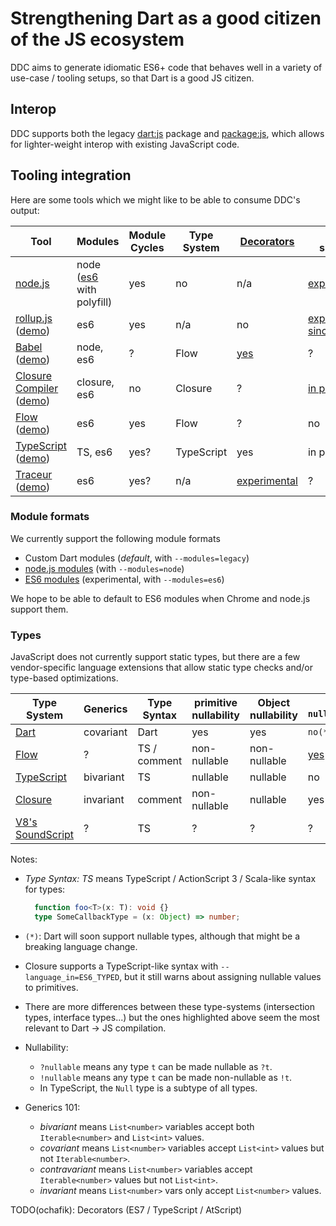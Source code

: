 # Strengthening Dart as a good citizen of the JS ecosystem

DDC aims to generate idiomatic ES6+ code that behaves well in a variety of use-case / tooling setups, so that Dart is a good JS citizen.

## Interop

DDC supports both the legacy [dart:js](https://api.dartlang.org/stable/dart-js/dart-js-library.html) package and [package:js](https://pub.dartlang.org/packages/js), which allows for lighter-weight interop with existing JavaScript code.

## Tooling integration

Here are some tools which we might like to be able to consume DDC's output:

| Tool | Modules | Module Cycles | Type System | [Decorators](https://github.com/wycats/javascript-decorators) | DDC support |
| ---- | ------- | ------------- | ----------- | ---------- | ----------- |
| [node.js](https://nodejs.org) | node ([es6](https://github.com/ModuleLoader/es6-module-loader) with polyfill) | yes | no | n/a | [experimental](https://github.com/dart-lang/dev_compiler/blob/master/tool/node_test.sh) |
| [rollup.js](https://github.com/rollup/rollup) ([demo](https://rollupjs.org)) | es6 | yes | n/a | no | [experimental since 0.25.4](https://github.com/rollup/rollup/pull/506) |
| [Babel](https://babeljs.io) ([demo](https://babeljs.io/repl/)) | node, es6 | ? | Flow | [yes](https://medium.com/google-developers/exploring-es7-decorators-76ecb65fb841#.wz7l9gni2) | ? |
| [Closure Compiler](https://developers.google.com/closure/compiler/) ([demo](http://closure-compiler.appspot.com/home#code%3D%252F%252F%2520%253D%253DClosureCompiler%253D%253D%250A%252F%252F%2520%2540compilation_level%2520SIMPLE_OPTIMIZATIONS%250A%252F%252F%2520%2540language_in%253DES6%250A%252F%252F%2520%2540language_out%253DES6%250A%252F%252F%2520%253D%253D%252FClosureCompiler%253D%253D%250A%250A%252F%252F%2520ADD%2520YOUR%2520CODE%2520HERE%250Afunction%2520hello(name)%2520%257B%250A%2520%2520alert('Hello%252C%2520'%2520%252B%2520name)%253B%250A%257D%250Ahello('New%2520user')%253B%250A%250A)) | closure, es6 | no | Closure | ? | [in progress](https://github.com/dart-lang/dev_compiler/issues/312) |
| [Flow](https://flowtype.org) ([demo](http://tryflow.org/)) | es6 | yes | Flow | ? | no |
| [TypeScript](https://babeljs.io://typescriptlang.org) ([demo](http://www.typescriptlang.org/Playground)) | TS, es6 | yes? | TypeScript | yes | in progress |
| [Traceur](https://github.com/google/traceur-compiler) ([demo](http://google.github.io/traceur-compiler/demo/repl.html#)) | es6 | yes? | n/a | [experimental](https://github.com/google/traceur-compiler/wiki/LanguageFeatures#annotations-experimental) | ? |

### Module formats

We currently support the following module formats
- Custom Dart modules (_default_, with `--modules=legacy`)
- [node.js modules](https://nodejs.org/api/modules.html) (with `--modules=node`)
- [ES6 modules](https://developer.mozilla.org/en/docs/web/javascript/reference/statements/import) (experimental, with `--modules=es6`)

We hope to be able to default to ES6 modules when Chrome and node.js support them.

### Types

JavaScript does not currently support static types, but there are a few vendor-specific language extensions that allow static type checks and/or type-based optimizations.

| Type System | Generics | Type Syntax | primitive nullability | Object nullability | `?nullable` | `!notNullable` |
| ----------- | -------- | ----------- | ------------------ | --------------- | ----------- | -------------- |
| [Dart](https://www.dartlang.org/docs/spec/) | covariant | Dart | yes | yes | `no(*)` | `no(*)` |
| [Flow](https://flowtype.org/docs/type-annotations.html#_) | ? | TS / comment | non-nullable | non-nullable | [yes](https://flowtype.org/docs/nullable-types.html) | no |
| [TypeScript](https://github.com/Microsoft/TypeScript/blob/master/doc/spec.md) | bivariant | TS | nullable | nullable | no | no |
| [Closure](https://developers.google.com/closure/compiler/docs/js-for-compiler) | invariant | comment | non-nullable | nullable | yes | yes |
| [V8's SoundScript](https://developers.google.com/v8/experiments) | ? | TS | ? | ? | ? | ? |

Notes:
- _Type Syntax: TS_ means TypeScript / ActionScript 3 / Scala-like syntax for types:

  ```typescript
    function foo<T>(x: T): void {}
    type SomeCallbackType = (x: Object) => number;
  ```

- `(*)`: Dart will soon support nullable types, although that might be a breaking language change.
- Closure supports a TypeScript-like syntax with `--language_in=ES6_TYPED`, but it still warns about assigning nullable values to primitives.
- There are more differences between these type-systems (intersection types, interface types...) but the ones highlighted above seem the most relevant to Dart -> JS compilation.
- Nullability:

  - `?nullable` means any type `t` can be made nullable as `?t`.
  - `!nullable` means any type `t` can be made non-nullable as `!t`.
  - In TypeScript, the `Null` type is a subtype of all types.

- Generics 101:

  - _bivariant_ means `List<number>` variables accept both `Iterable<number>` and `List<int>` values.
  - _covariant_ means `List<number>` variables accept `List<int>` values but not `Iterable<number>`.
  - _contravariant_ means `List<number>` variables accept `Iterable<number>` values but not `List<int>`.
  - _invariant_ means `List<number>` vars only accept `List<number>` values.

TODO(ochafik): Decorators (ES7 / TypeScript / AtScript)
